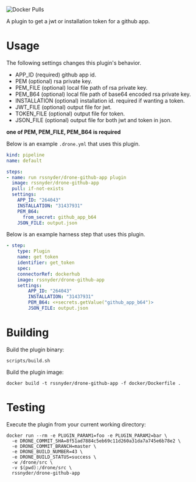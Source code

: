 ![Docker Pulls](https://img.shields.io/docker/pulls/rssnyder/drone-github-app)

A plugin to get a jwt or installation token for a github app.

# Usage

The following settings changes this plugin's behavior.

* APP_ID (required) github app id.
* PEM (optional) rsa private key.
* PEM_FILE (optional) local file path of rsa private key.
* PEM_B64 (optional) local file path of base64 encoded rsa private key.
* INSTALLATION (optional) installation id. required if wanting a token.
* JWT_FILE (optional) output file for jwt.
* TOKEN_FILE (optional) output file for token.
* JSON_FILE (optional) output file for both jwt and token in json.

**one of PEM, PEM_FILE, PEM_B64 is required**

Below is an example `.drone.yml` that uses this plugin.

```yaml
kind: pipeline
name: default

steps:
- name: run rssnyder/drone-github-app plugin
  image: rssnyder/drone-github-app
  pull: if-not-exists
  settings:
    APP_ID: "264043"
    INSTALLATION: "31437931"
    PEM_B64:
      from_secret: github_app_b64
    JSON_FILE: output.json
```

Below is an example harness step that uses this plugin.

```yaml
- step:
    type: Plugin
    name: get token
    identifier: get_token
    spec:
    connectorRef: dockerhub
    image: rssnyder/drone-github-app
    settings:
        APP_ID: "264043"
        INSTALLATION: "31437931"
        PEM_B64: <+secrets.getValue("github_app_b64")>
        JSON_FILE: output.json
```

# Building

Build the plugin binary:

```text
scripts/build.sh
```

Build the plugin image:

```text
docker build -t rssnyder/drone-github-app -f docker/Dockerfile .
```

# Testing

Execute the plugin from your current working directory:

```text
docker run --rm -e PLUGIN_PARAM1=foo -e PLUGIN_PARAM2=bar \
  -e DRONE_COMMIT_SHA=8f51ad7884c5eb69c11d260a31da7a745e6b78e2 \
  -e DRONE_COMMIT_BRANCH=master \
  -e DRONE_BUILD_NUMBER=43 \
  -e DRONE_BUILD_STATUS=success \
  -w /drone/src \
  -v $(pwd):/drone/src \
  rssnyder/drone-github-app
```
